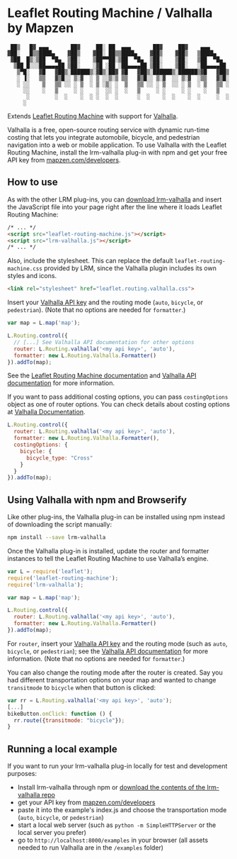 Leaflet Routing Machine / Valhalla by Mapzen
============================================


     ██▒   █▓ ▄▄▄       ██▓     ██░ ██  ▄▄▄       ██▓     ██▓    ▄▄▄      
    ▓██░   █▒▒████▄    ▓██▒    ▓██░ ██▒▒████▄    ▓██▒    ▓██▒   ▒████▄    
     ▓██  █▒░▒██  ▀█▄  ▒██░    ▒██▀▀██░▒██  ▀█▄  ▒██░    ▒██░   ▒██  ▀█▄  
      ▒██ █░░░██▄▄▄▄██ ▒██░    ░▓█ ░██ ░██▄▄▄▄██ ▒██░    ▒██░   ░██▄▄▄▄██ 
       ▒▀█░   ▓█   ▓██▒░██████▒░▓█▒░██▓ ▓█   ▓██▒░██████▒░██████▒▓█   ▓██▒
       ░ ▐░   ▒▒   ▓▒█░░ ▒░▓  ░ ▒ ░░▒░▒ ▒▒   ▓▒█░░ ▒░▓  ░░ ▒░▓  ░▒▒   ▓▒█░
       ░ ░░    ▒   ▒▒ ░░ ░ ▒  ░ ▒ ░▒░ ░  ▒   ▒▒ ░░ ░ ▒  ░░ ░ ▒  ░ ▒   ▒▒ ░
         ░░    ░   ▒     ░ ░    ░  ░░ ░  ░   ▒     ░ ░     ░ ░    ░   ▒   
          ░        ░  ░    ░  ░ ░  ░  ░      ░  ░    ░  ░    ░  ░     ░  ░
         ░                                                                    


Extends [Leaflet Routing Machine](https://github.com/perliedman/leaflet-routing-machine) with support for [Valhalla](https://mapzen.com/projects/valhalla).

Valhalla is a free, open-source routing service with dynamic run-time costing that lets you integrate automobile, bicycle, and pedestrian navigation into a web or mobile application. To use Valhalla with the Leaflet Routing Machine, install the lrm-valhalla plug-in with npm and get your free API key from [mapzen.com/developers](http://mapzen.com/developers).

## How to use

As with the other LRM plug-ins, you can [download lrm-valhalla](https://mapzen.com/resources/lrm-valhalla-0.0.9.zip) and insert the JavaScript file into your page right after the line where it loads Leaflet Routing Machine:

```html
/* ... */
<script src="leaflet-routing-machine.js"></script>
<script src="lrm-valhalla.js"></script>
/* ... */
```

Also, include the stylesheet. This can replace the default `leaflet-routing-machine.css` provided by LRM, since the Valhalla plugin includes its own styles and icons.

```html
<link rel="stylesheet" href="leaflet.routing.valhalla.css">
```

Insert your [Valhalla API key](https://mapzen.com/developers) and the routing mode (`auto`, `bicycle`, or `pedestrian`). (Note that no options are needed for `formatter`.)

```js
var map = L.map('map');

L.Routing.control({
  // [...] See Valhalla API documentation for other options
  router: L.Routing.valhalla('<my api key>', 'auto'),
  formatter: new L.Routing.Valhalla.Formatter()
}).addTo(map);
```

See the [Leaflet Routing Machine documentation](http://www.liedman.net/leaflet-routing-machine/tutorials/) and  [Valhalla API documentation](https://github.com/valhalla/valhalla-docs/blob/gh-pages/api-reference.md) for more information.


If you want to pass additional costing options, you can pass `costingOptions` object as one of router options. You can check details about costing options at [Valhalla Documentation](https://github.com/valhalla/demos/blob/master/docs/valhalla_service.md#costing-options).

```js
L.Routing.control({
  router: L.Routing.valhalla('<my api key>', 'auto'),
  formatter: new L.Routing.Valhalla.Formatter(),
  costingOptions: {
    bicycle: {
      bicycle_type: "Cross"
    }
  }
}).addTo(map);
```

## Using Valhalla with npm and Browserify

Like other plug-ins, the Valhalla plug-in can be installed using npm instead of downloading the script manually:

```sh
npm install --save lrm-valhalla
```

Once the Valhalla plug-in is installed, update the router and formatter instances to tell the Leaflet Routing Machine to use Valhalla’s engine. 

```js
var L = require('leaflet');
require('leaflet-routing-machine');
require('lrm-valhalla');

var map = L.map('map');

L.Routing.control({
  router: L.Routing.valhalla('<my api key>', 'auto'),
  formatter: new L.Routing.Valhalla.Formatter()
}).addTo(map);
```


For `router`, insert your [Valhalla API key](https://mapzen.com/developers) and the routing mode (such as `auto`, `bicycle`, or `pedestrian`); see the [Valhalla API documentation](https://github.com/valhalla/valhalla-docs/blob/gh-pages/api-reference.md) for more information. (Note that no options are needed for `formatter`.)

You can also change the routing mode after the router is created. Say you had different transportation options on your map and wanted to change `transitmode` to `bicycle` when that button is clicked: 

```js
var rr = L.Routing.valhalla('<my api key>', 'auto');
[...]
bikeButton.onClick: function () {
  rr.route({transitmode: "bicycle"});
}
```

## Running a local example

If you want to run your lrm-valhalla plug-in locally for test and development purposes:

- Install lrm-valhalla through npm or [download the contents of the lrm-valhalla repo](https://github.com/valhalla/lrm-valhalla/archive/master.zip)
- get your API key from [mapzen.com/developers](https://mapzen.com/developers/)
- paste it into the example's index.js and choose the transportation mode (`auto`, `bicycle`, or `pedestrian`)
- start a local web server (such as `python -m SimpleHTTPServer` or the local server you prefer)
- go to `http://localhost:8000/examples` in your browser (all assets needed to run Valhalla are in the `/examples` folder)

